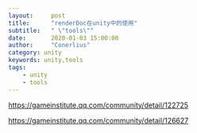 ```yaml
---
layout:     post
title:      "renderDoc在unity中的使用"
subtitle:   " \"tools\""
date:       2020-01-03 15:00:00
author:     "Conerlius"
category: unity
keywords: unity,tools
tags:
    - unity
    - tools
---
```


https://gameinstitute.qq.com/community/detail/122725

https://gameinstitute.qq.com/community/detail/126627